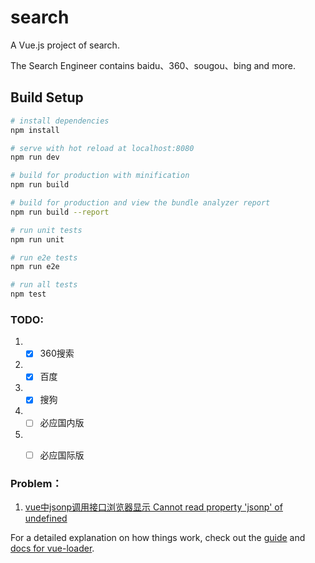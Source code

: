 # search

 A Vue.js project of search.

 The Search Engineer contains baidu、360、sougou、bing and more. 

## Build Setup

``` bash
# install dependencies
npm install

# serve with hot reload at localhost:8080
npm run dev

# build for production with minification
npm run build

# build for production and view the bundle analyzer report
npm run build --report

# run unit tests
npm run unit

# run e2e tests
npm run e2e

# run all tests
npm test
```


### TODO:

1. - [x]  360搜索

2. - [x]  百度

3. - [x]  搜狗

4. - [ ]  必应国内版

5. - [ ]  必应国际版






### Problem：

1. [vue中jsonp调用接口浏览器显示 Cannot read property 'jsonp' of undefined](https://segmentfault.com/q/1010000017109646?_ea=5138594#answerEditor)

For a detailed explanation on how things work, check out the [guide](http://vuejs-templates.github.io/webpack/) and [docs for vue-loader](http://vuejs.github.io/vue-loader).
